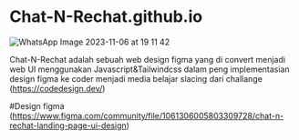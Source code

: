 # Chat-N-Rechat.github.io
![WhatsApp Image 2023-11-06 at 19 11 42](https://github.com/raffyalbar30/Chat-N-Rechat.github.io/assets/124699099/8d99940b-7548-4095-ad48-4c4bf15b0764)


Chat-N-Rechat adalah sebuah web design figma yang di convert menjadi web UI menggunakan 
Javascript&Tailwindcss dalam peng implementasian design figma ke coder menjadi media belajar slacing 
dari challange (https://codedesign.dev/)

#Design figma 
(https://www.figma.com/community/file/1061306005803309728/chat-n-rechat-landing-page-ui-design)
